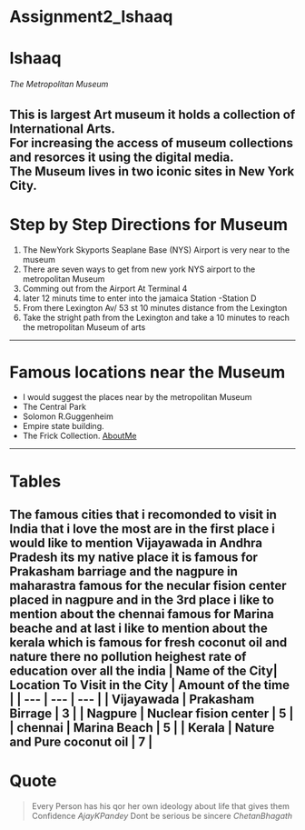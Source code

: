 # Assignment2_Ishaaq
# Ishaaq
###### The Metropolitan Museum
This is largest Art museum it holds a collection of **International Arts**.<br>
For increasing the access of museum collections and resorces it using the **digital media**.<br>
The Museum lives in two iconic sites in New York City.
----
# Step by Step Directions for Museum 
1. The NewYork Skyports Seaplane Base (NYS) Airport is very near to the museum 
2. There are seven ways to get from new york NYS airport to the metropolitan Museum 
3. Comming out from the Airport At Terminal 4 
4. later  12 minuts time to  enter into the jamaica Station -Station D
5.  From there Lexington Av/ 53 st 10 minutes distance from the Lexington 
6. Take the stright path from the Lexington and take a 10 minutes to reach the metropolitan Museum of arts

----
# Famous locations near the Museum 
* I would suggest the places near by the metropolitan Museum 
* The Central Park 
* Solomon R.Guggenheim 
* Empire state building. 
* The Frick Collection.
[AboutMe](AboutMe.md)
---
# Tables 
The famous cities that i recomonded to visit in India that i love the most are in the first place i would like to mention Vijayawada  in Andhra Pradesh its my native place it is famous for Prakasham barriage and the nagpure in maharastra famous for the necular fision center placed in nagpure and in the 3rd place i like to mention about the chennai famous for Marina  beache and at last i like to mention about the kerala which is famous for fresh coconut oil and nature there no pollution heighest rate of education over all the india 
| Name of the City| Location To Visit in the City | Amount of the time |
| --- | --- | --- | 
| Vijayawada | Prakasham Birrage | 3  |
| Nagpure  | Nuclear fision center | 5 |
| chennai | Marina Beach | 5 |
| Kerala | Nature and Pure coconut oil | 7 | 
---
# Quote  
 > Every Person has his qor her own ideology about life that gives them Confidence  *AjayKPandey* 
 > Dont be serious be sincere *ChetanBhagath*
 

